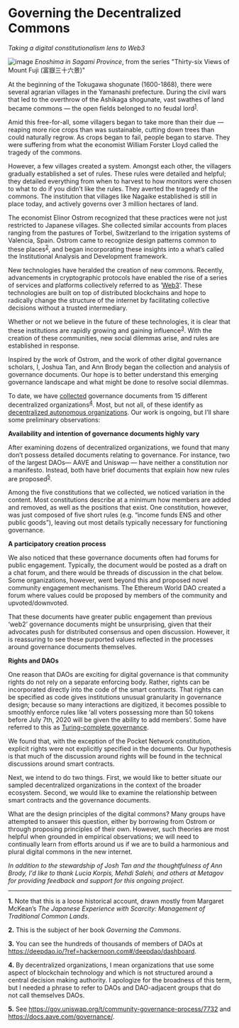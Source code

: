 # Governing the Decentralized Commons
*Taking a digital constitutionalism lens to Web3*

![image](/japanese_village.jpg)
*Enoshima in Sagami Province*, from the series "Thirty-six Views of Mount Fuji (富嶽三十六景)"

At the beginning of the Tokugawa shogunate (1600-1868), there were several agrarian villages in the Yamanashi prefecture. During the civil wars that led to the overthrow of the Ashikaga shogunate, vast swathes of land became commons — the open fields belonged to no feudal lord<sup id="a1">[1](#g1)</sup>.

Amid this free-for-all, some villagers began to take more than their due — reaping more rice crops than was sustainable, cutting down trees than could naturally regrow. As crops began to fail, people began to starve. They were suffering from what the economist William Forster Lloyd called the tragedy of the commons.

However, a few villages created a system. Amongst each other, the villagers gradually established a set of rules. These rules were detailed and helpful; they detailed everything from when to harvest to how monitors were chosen to what to do if you didn’t like the rules. They averted the tragedy of the commons. The institution that villages like Nagaike established is still in place today, and actively governs over 3 million hectares of land.

The economist Elinor Ostrom recognized that these practices were not just restricted to Japanese villages. She collected similar accounts from places ranging from the pastures of Torbel, Switzerland to the irrigation systems of Valencia, Spain. Ostrom came to recognize design patterns common to these places<sup id="a2">[2](#g2)</sup>, and began incorporating these insights into a what’s called the Institutional Analysis and Development framework.

New technologies have heralded the creation of new commons. Recently, advancements in cryptographic protocols have enabled the rise of a series of services and platforms collectively referred to as ‘[Web3](https://en.wikipedia.org/wiki/Web3)’. These technologies are built on top of distributed blockchains and hope to radically change the structure of the internet by facilitating collective decisions without a trusted intermediary.

Whether or not we believe in the future of these technologies, it is clear that these institutions are rapidly growing and gaining influence<sup id="a3">[3](#g3)</sup>. With the creation of these communities, new social dilemmas arise, and rules are established in response.

Inspired by the work of Ostrom, and the work of other digital governance scholars, I, Joshua Tan, and Ann Brody began the collection and analysis of governance documents.  Our hope is to better understand this emerging governance landscape and what might be done to resolve social dilemmas.

To date, we have [collected](https://github.com/thelastjosh/govbase/tree/master/documents/constitutions) governance documents from 15 different decentralized organizations<sup id="a4">[4](#g4)</sup>. Most, but not all, of these identify as [decentralized autonomous organizations](https://medium.com/commonsstack/exploring-daos-as-a-new-kind-of-institution-8103e6b156d4). Our work is ongoing, but I’ll share some preliminary observations:

**Availability and intention of governance documents highly vary**

After examining dozens of decentralized organizations, we found that many don’t possess detailed documents relating to governance. For instance, two of the largest DAOs— AAVE and Uniswap — have neither a constitution nor a manifesto. Instead, both have brief documents that explain how new rules are proposed<sup id="a5">[5](#g5)</sup>.

Among the five constitutions that we collected, we noticed variation in the content. Most constitutions describe at a minimum how members are added and removed, as well as the positions that exist. One constitution, however, was just composed of five short rules (e.g. “income funds ENS and other public goods”), leaving out most details typically necessary for functioning governance.

**A participatory creation process**

We also noticed that these governance documents often had forums for public engagement. Typically, the document would be posted as a draft on a chat forum, and there would be threads of discussion in the chat below. Some organizations, however, went beyond this and proposed novel community engagement mechanisms. The Ethereum World DAO created a forum where values could be proposed by members of the community and upvoted/downvoted.

That these documents have greater public engagement than previous ‘web2’ governance documents might be unsurprising, given that their advocates push for distributed consensus and open discussion. However, it is reassuring to see these purported values reflected in the processes around governance documents themselves.


**Rights and DAOs**

One reason that DAOs are exciting for digital governance is that community rights do not rely on a separate enforcing body. Rather, rights can be incorporated directly into the code of the smart contracts. That rights can be specified as code gives institutions unusual granularity in governance design; because so many interactions are digitized, it becomes possible to smoothly enforce rules like ‘all voters possessing more than 50 tokens before July 7th, 2020 will be given the ability to add members’. Some have referred to this as [Turing-complete governance](https://baby.mirror.xyz/O7a922A-9zT4C4UwssRExkftdHywJ-13sR2rxQ-t__k).

We found that, with the exception of the Pocket Network constitution, explicit rights were not explicitly specified in the documents. Our hypothesis is that much of the discussion around rights will be found in the technical discussions around smart contracts.

Next, we intend to do two things. First, we would like to better situate our sampled decentralized organizations in the context of the broader ecosystem. Second, we would like to examine the relationship between smart contracts and the governance documents.

What are the design principles of the digital commons? Many groups have attempted to answer this question, either by borrowing from Ostrom or through proposing principles of their own. However, such theories are most helpful when grounded in empirical observations; we will need to continually learn from efforts around us if we are to build a harmonious and plural digital commons in the new internet.


*In addition to the stewardship of Josh Tan and the
thoughtfulness of Ann Brody, I'd like to thank Lucia Korpis, Mehdi Salehi, and
others at Metagov for providing feedback and support for this ongoing project.*

---


<b id="g1">1.</b>   Note that this is a loose historical account, drawn mostly from Margaret McKean’s *The Japanese Experience with Scarcity: Management of Traditional Common Lands*.

<b id="g2">2.</b>  This is the subject of her book *Governing the Commons*.

<b id="g3">3.</b>  You can see the hundreds of thousands of members of DAOs at https://deepdao.io/?ref=hackernoon.com#/deepdao/dashboard.

<b id="g4">4.</b> By decentralized organizations, I mean organizations that use some aspect of blockchain technology and which is not structured around a central decision making authority. I apologize for the broadness of this term, but I needed a phrase to refer to DAOs and DAO-adjacent groups that do not call themselves DAOs.

<b id="g5">5.</b>  See https://gov.uniswap.org/t/community-governance-process/7732 and https://docs.aave.com/governance/.
